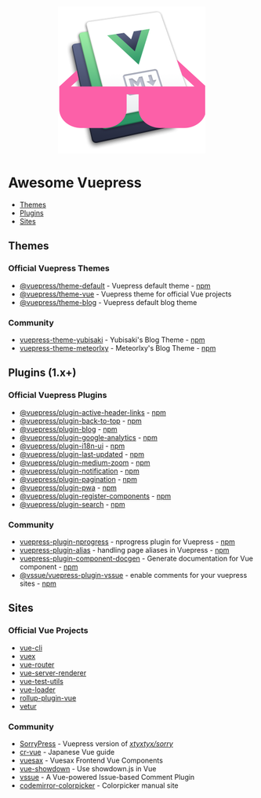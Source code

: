 <p align="center">
  <img width="300" src="./logo.png" alt="logo of awesome-vuepress repository">
</p>

# Awesome Vuepress

- [Themes](#themes)
- [Plugins](#plugins)
- [Sites](#sites)

## Themes

### Official Vuepress Themes

- [@vuepress/theme-default](https://github.com/vuejs/vuepress/tree/master/packages/%40vuepress/theme-default) - Vuepress default theme - [npm](https://www.npmjs.com/package/@vuepress/theme-default)
- [@vuepress/theme-vue](https://github.com/vuejs/vuepress/tree/master/packages/%40vuepress/theme-vue) - Vuepress theme for official Vue projects
- [@vuepress/theme-blog](https://github.com/vuejs/vuepress/tree/master/packages/%40vuepress/theme-blog) - Vuepress default blog theme

### Community

- [vuepress-theme-yubisaki](https://github.com/Bloss/vuepress-theme-yubisaki) - Yubisaki's Blog Theme - [npm](https://www.npmjs.com/package/vuepress-theme-yubisaki)
- [vuepress-theme-meteorlxy](https://github.com/meteorlxy/vuepress-theme-meteorlxy) - Meteorlxy's Blog Theme - [npm](https://www.npmjs.com/package/vuepress-theme-meteorlxy)

## Plugins (1.x+)

### Official Vuepress Plugins

- [@vuepress/plugin-active-header-links](https://github.com/vuejs/vuepress/tree/master/packages/%40vuepress/plugin-active-header-links) - [npm](https://www.npmjs.com/package/@vuepress/plugin-active-header-links)
- [@vuepress/plugin-back-to-top](https://github.com/vuejs/vuepress/tree/master/packages/%40vuepress/plugin-back-to-top) - [npm](https://www.npmjs.com/package/@vuepress/plugin-back-to-top)
- [@vuepress/plugin-blog](https://github.com/vuejs/vuepress/tree/master/packages/%40vuepress/plugin-blog) - [npm](https://www.npmjs.com/package/@vuepress/plugin-blog)
- [@vuepress/plugin-google-analytics](https://github.com/vuejs/vuepress/tree/master/packages/%40vuepress/plugin-google-analytics) - [npm](https://www.npmjs.com/package/@vuepress/plugin-google-analytics)
- [@vuepress/plugin-i18n-ui](https://github.com/vuejs/vuepress/tree/master/packages/%40vuepress/plugin-i18n-ui) - [npm](https://www.npmjs.com/package/@vuepress/plugin-i18n-ui)
- [@vuepress/plugin-last-updated](https://github.com/vuejs/vuepress/tree/master/packages/%40vuepress/plugin-last-updated) - [npm](https://www.npmjs.com/package/@vuepress/plugin-last-updated)
- [@vuepress/plugin-medium-zoom](https://github.com/vuejs/vuepress/tree/master/packages/%40vuepress/plugin-medium-zoom) - [npm](https://www.npmjs.com/package/@vuepress/plugin-medium-zoom)
- [@vuepress/plugin-notification](https://github.com/vuejs/vuepress/tree/master/packages/%40vuepress/plugin-notification) - [npm](https://www.npmjs.com/package/@vuepress/plugin-notification)
- [@vuepress/plugin-pagination](https://github.com/vuejs/vuepress/tree/master/packages/%40vuepress/plugin-pagination) - [npm](https://www.npmjs.com/package/@vuepress/plugin-pagination)
- [@vuepress/plugin-pwa](https://github.com/vuejs/vuepress/tree/master/packages/%40vuepress/plugin-pwa) - [npm](https://www.npmjs.com/package/@vuepress/plugin-pwa)
- [@vuepress/plugin-register-components](https://github.com/vuejs/vuepress/tree/master/packages/%40vuepress/plugin-register-components) - [npm](https://www.npmjs.com/package/@vuepress/plugin-register-components)
- [@vuepress/plugin-search](https://github.com/vuejs/vuepress/tree/master/packages/%40vuepress/plugin-search) - [npm](https://www.npmjs.com/package/@vuepress/plugin-search)

### Community

- [vuepress-plugin-nprogress](https://github.com/meteorlxy/vuepress-plugin-nprogress) - nprogress plugin for Vuepress - [npm](https://www.npmjs.com/package/vuepress-plugin-nprogress)
- [vuepress-plugin-alias](https://github.com/vaniyokk/vuepress-plugin-alias) - handling page aliases in Vuepress - [npm](https://www.npmjs.com/package/vuepress-plugin-alias)
- [vuepress-plugin-component-docgen](https://github.com/youngtailors/vuepress-plugin-component-docgen) - Generate documentation for Vue component - [npm](https://www.npmjs.com/package/vuepress-plugin-component-docgen)
- [@vssue/vuepress-plugin-vssue](https://vssue.js.org/guide/vuepress.html) - enable comments for your vuepress sites - [npm](https://www.npmjs.com/package/@vssue/vuepress-plugin-vssue)

## Sites

### Official Vue Projects

- [vue-cli](https://cli.vuejs.org)
- [vuex](https://vuex.vuejs.org)
- [vue-router](https://router.vuejs.org)
- [vue-server-renderer](https://ssr.vuejs.org)
- [vue-test-utils](https://vue-test-utils.vuejs.org)
- [vue-loader](https://vue-loader.vuejs.org)
- [rollup-plugin-vue](https://rollup-plugin-vue.vuejs.org)
- [vetur](https://vuejs.github.io/vetur)

### Community

- [SorryPress](https://github.com/fritx/SorryPress) - Vuepress version of [_xtyxtyx/sorry_](https://github.com/xtyxtyx/sorry)
- [cr-vue](https://cr-vue.mio3io.com) - Japanese Vue guide
- [vuesax](https://lusaxweb.github.io/vuesax) - Vuesax Frontend Vue Components
- [vue-showdown](https://vue-showdown.js.org) - Use showdown.js in Vue
- [vssue](https://vssue.js.org) - A Vue-powered Issue-based Comment Plugin
- [codemirror-colorpicker](https://easylogic.github.io/codemirror-colorpicker/) - Colorpicker manual site
